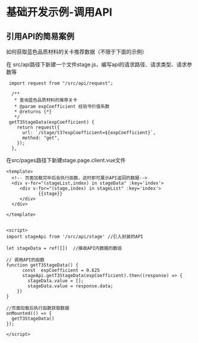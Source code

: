 # 基础开发示例-调用API
## 引用API的简易案例

如何获取蓝色品质材料的关卡推荐数据（不限于下面的示例）

在 src/api路径下新建一个文件stage.js，编写api的请求路径、请求类型、请求参数等
```
 import request from "/src/api/request";
 
  /**
   * 查询蓝色品质材料的推荐关卡
   * @param expCoefficient 经验书价值系数
   * @returns {*}
   */
 getT3StageData(expCoefficient) {
    return request({
      url: `/stage/t3?expCoefficient=${expCoefficient}`,
      method: "get",
    });
  },
```

在src/pages路径下新建stage.page.client.vue文件
```
<template>
  <!-- 页面加载完毕后会执行函数，这时即可展示API返回的数据-->
  <div v-for="(stageList,index) in stageData" :key='index'> 
     <div v-for="(stage,index) in stageList" :key='index'> 
            {{stage}}
     </div>
  </div>
  
</template>


<script>
import stageApi from '/src/api/stage' //引入封装的API

let stageData = ref([])  //接收API内数据的数组

// 调用API的函数
function getT3StageData() {
      const  expCoefficient = 0.625
      stageApi.getT3StageData(expCoefficient).then((response) => {
        stageData.value = [];
        stageData.value = response.data;
    })
}

//页面加载后执行函数获取数据
onMounted(() => {
  getT3StageData()
});

</script>
```




